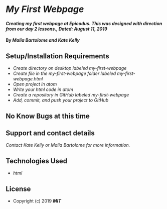 # _My First Webpage_

#### _Creating my first webpage at Epicodus. This was designed with direction from our day 2 lessons., Dated: August 11, 2019_

#### By _**Malia Bartolome and Kate Kelly**_

## Setup/Installation Requirements
* _Create directory on desktop labeled my-first-webpage_
* _Create file in the my-first-webpage folder labeled my-first-webpage.html_
* _Open project in atom_
* _Write your html code in atom_
* _Create a repository in GitHub labeled my-first-webpage_
* _Add, commit, and push your project to GitHub_

## No Know Bugs at this time

## Support and contact details
_Contact Kate Kelly or Malia Bartolome for more information._

## Technologies Used
* _html_

## License
* Copyright (c) 2019 **_MIT_**
